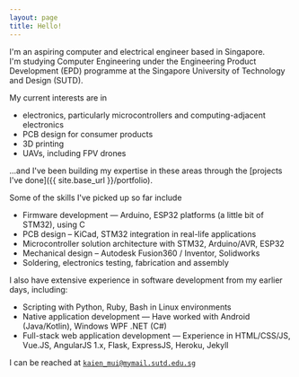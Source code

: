 ```yaml
---
layout: page
title: Hello!
---
```


I'm an aspiring computer and electrical engineer based in Singapore.   
I'm studying Computer Engineering under the Engineering Product Development (EPD) programme at the Singapore University of Technology and Design (SUTD). 

My current interests are in
* electronics, particularly microcontrollers and computing-adjacent electronics
* PCB design for consumer products
* 3D printing
* UAVs, including FPV drones

...and I've been building my expertise in these areas through the [projects I've done]({{ site.base_url }}/portfolio).

Some of the skills I've picked up so far include
* Firmware development &mdash; Arduino, ESP32 platforms (a little bit of STM32), using C
* PCB design – KiCad, STM32 integration in real-life applications
* Microcontroller solution architecture with STM32, Arduino/AVR, ESP32
* Mechanical design – Autodesk Fusion360 / Inventor, Solidworks
* Soldering, electronics testing, fabrication and assembly

I also have extensive experience in software development from my earlier days, including:
* Scripting with Python, Ruby, Bash in Linux environments
* Native application development &mdash; Have worked with Android (Java/Kotlin), Windows WPF .NET (C#)
* Full-stack web application development &mdash; Experience in HTML/CSS/JS, Vue.JS, AngularJS 1.x, Flask,
ExpressJS, Heroku, Jekyll

I can be reached at [`kaien_mui@mymail.sutd.edu.sg`](mailto:kaien_mui@mymail.sutd.edu.sg)
